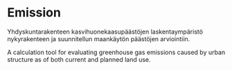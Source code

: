 # Emission

Yhdyskuntarakenteen kasvihuonekaasupäästöjen laskentaympäristö nykyrakenteen ja suunnitellun maankäytön päästöjen arviointiin.

A calculation tool for evaluating greenhouse gas emissions caused by urban structure as of both current and planned land use.
